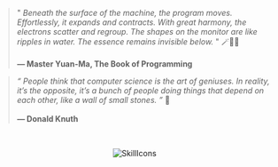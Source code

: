 
> " _Beneath the surface of the machine, the program moves. Effortlessly, it expands and contracts. With great harmony, the electrons scatter and regroup. The shapes on the monitor are like ripples in water. The essence remains invisible below._ " 🪄💫🌙
<br><br>**— Master Yuan-Ma, The Book of Programming**

>_“ People think that computer science is the art of geniuses. In reality, it’s the opposite, it’s a bunch of people doing things that depend on each other, like a wall of small stones. ”_ 🌱<br><br>**— Donald Knuth**


<div align="center" style="display:inline_block">
  <br>
  
  ![SkillIcons](https://skillicons.dev/icons?i=js,html,css,git,nodejs,mongodb,py,cpp)

</div> 

<div align="center" width="99" height="99">
  
</div>

